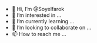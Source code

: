 - 👋 Hi, I’m @Soyelfarok
- 👀 I’m interested in ...
- 🌱 I’m currently learning ...
- 💞️ I’m looking to collaborate on ...
- 📫 How to reach me ...

<!---
Soyelfarok/Soyelfarok is a ✨ special ✨ repository because its `README.md` (this file) appears on your GitHub profile.
You can click the Preview link to take a look at your changes.
--->
